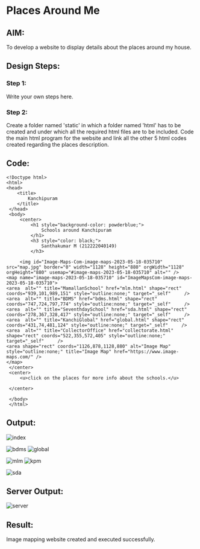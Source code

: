 # Places Around Me
## AIM:
To develop a website to display details about the places around my house.

## Design Steps:

### Step 1:
Write your own steps here.
### Step 2:
Create a folder named 'static' in which a folder named 'html' has to be created and under which all the required html files are to be included. Code the main html program for the website and link all the other 5 html codes created regarding the places description.

## Code:
```
<!Doctype html>
<html>
<head>
    <title>
        Kanchipuram
    </title>
 </head>
 <body>
     <center>
         <h1 style="background-color: powderblue;">
             Schools around Kanchipuram 
         </h1>
         <h3 style="color: black;">
             Santhakumar M (212222040149)
         </h3>
    
     <img id="Image-Maps-Com-image-maps-2023-05-18-035710" src="map.jpg" border="0" width="1128" height="880" orgWidth="1128" orgHeight="880" usemap="#image-maps-2023-05-18-035710" alt="" />
<map name="image-maps-2023-05-18-035710" id="ImageMapsCom-image-maps-2023-05-18-035710">
<area  alt="" title="MamallanSchool" href="mlm.html" shape="rect" coords="939,101,989,151" style="outline:none;" target="_self"     />
<area  alt="" title="BDMS" href="bdms.html" shape="rect" coords="747,724,797,774" style="outline:none;" target="_self"     />
<area  alt="" title="SeventhdaySchool" href="sda.html" shape="rect" coords="278,367,328,417" style="outline:none;" target="_self"     />
<area  alt="" title="KanchiGlobal" href="global.html" shape="rect" coords="431,74,481,124" style="outline:none;" target="_self"     />
<area  alt="" title="CollectorOffice" href="collectorate.html" shape="rect" coords="522,355,572,405" style="outline:none;" target="_self"     />
<area shape="rect" coords="1126,878,1128,880" alt="Image Map" style="outline:none;" title="Image Map" href="https://www.image-maps.com/" />
</map>
 </center>
 <center>
     <u>click on the places for more info about the schools.</u>
     
 </center>

 </body>   
 </html>
 ```

## Output:
![index](https://github.com/santhakumar-M/places-around-me/assets/121998012/4b38831a-0c1b-4516-8c64-38da3f78e2d3)

![bdms](https://github.com/santhakumar-M/places-around-me/assets/121998012/e53e6b07-baa0-44f8-976e-f6156605c8a8)
![global](https://github.com/santhakumar-M/places-around-me/assets/121998012/7e6d0246-b970-4ac7-b018-6d69ae3a30a6)

![mlm](https://github.com/santhakumar-M/places-around-me/assets/121998012/65bb965c-29b4-424c-9cfe-e192815326df)
![kpm](https://github.com/santhakumar-M/places-around-me/assets/121998012/1974b75b-fd1d-4b1c-a9e2-ba9943bac831)

![sda](https://github.com/santhakumar-M/places-around-me/assets/121998012/3c595c2f-e73a-4f12-a49c-263288818681)

## Server Output:
![server](https://github.com/santhakumar-M/places-around-me/assets/121998012/ae470fb3-b0f9-49af-86de-bf7a1a113221)

## Result:
Image mapping website created and executed successfully.
